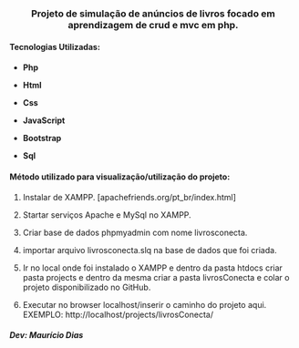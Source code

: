 
# <h3 align = "center">Projeto de simulação de anúncios de livros focado em aprendizagem de crud e mvc em php.</h3>

<h4 align="left">Tecnologias Utilizadas:<h4>

- Php

- Html

- Css

- JavaScript

- Bootstrap

- Sql

<h4>Método utilizado para visualização/utilização do projeto:</h4>

1. Instalar de XAMPP. [apachefriends.org/pt_br/index.html] 

2. Startar serviços Apache e MySql no XAMPP.

3. Criar base de dados phpmyadmin com nome livrosconecta.

4. importar arquivo livrosconecta.slq na base de dados que foi criada.

5. Ir no local onde foi instalado o XAMPP e dentro da pasta htdocs criar pasta projects e dentro da mesma criar a pasta livrosConecta e colar o projeto disponibilizado no GitHub.

6. Executar no browser localhost/inserir o caminho do projeto aqui. EXEMPLO: http://localhost/projects/livrosConecta/



<h5>Dev: Maurício Dias</h5> 
